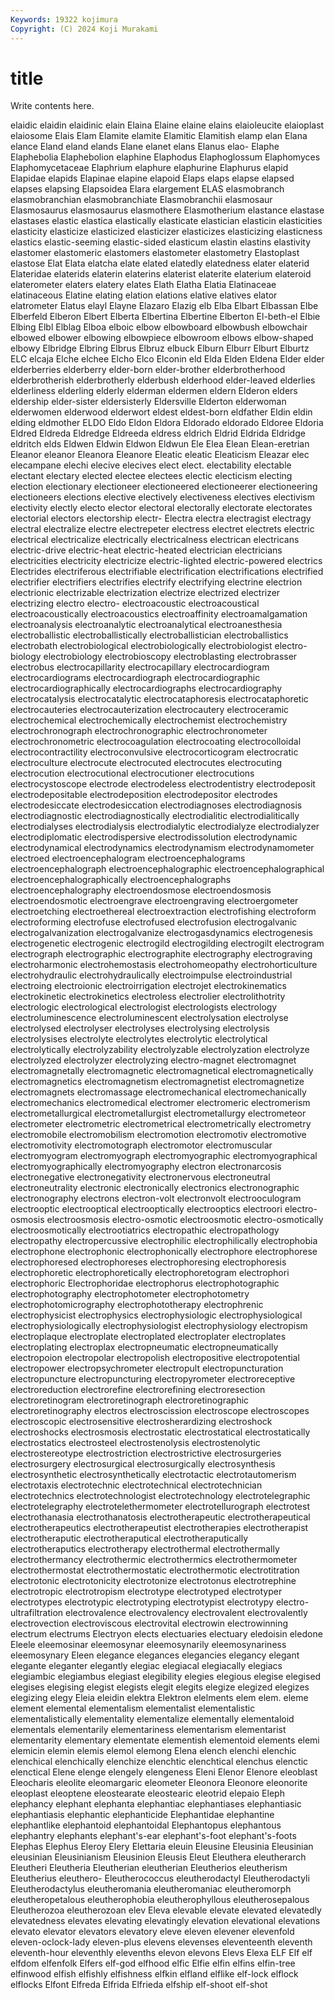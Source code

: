 ```yaml
---
Keywords: 19322 kojimura
Copyright: (C) 2024 Koji Murakami
---
```


# title

Write contents here.



elaidic elaidin elaidinic elain Elaina Elaine elaine
elains elaioleucite elaioplast elaiosome Elais Elam Elamite elamite Elamitic Elamitish
elamp elan Elana elance Eland eland elands Elane elanet elans
Elanus elao- Elaphe Elaphebolia Elaphebolion elaphine Elaphodus Elaphoglossum Elaphomyces Elaphomycetaceae
Elaphrium elaphure elaphurine Elaphurus elapid Elapidae elapids Elapinae elapine elapoid
Elaps elaps elapse elapsed elapses elapsing Elapsoidea Elara elargement ELAS
elasmobranch elasmobranchian elasmobranchiate Elasmobranchii elasmosaur Elasmosaurus elasmosaurus elasmothere Elasmotherium elastance
elastase elastases elastic elastica elastically elasticate elastician elasticin elasticities elasticity
elasticize elasticized elasticizer elasticizes elasticizing elasticness elastics elastic-seeming elastic-sided elasticum
elastin elastins elastivity elastomer elastomeric elastomers elastometer elastometry Elastoplast elastose
Elat Elata elatcha elate elated elatedly elatedness elater elaterid Elateridae
elaterids elaterin elaterins elaterist elaterite elaterium elateroid elaterometer elaters elatery
elates Elath Elatha Elatia Elatinaceae elatinaceous Elatine elating elation elations
elative elatives elator elatrometer Elatus elayl Elayne Elazaro Elazig elb
Elba Elbart Elbassan Elbe Elberfeld Elberon Elbert Elberta Elbertina Elbertine
Elberton El-beth-el Elbie Elbing Elbl Elblag Elboa elboic elbow elbowboard
elbowbush elbowchair elbowed elbower elbowing elbowpiece elbowroom elbows elbow-shaped elbowy
Elbridge Elbring Elbrus Elbruz elbuck Elburn Elburr Elburt Elburtz ELC
elcaja Elche elchee Elcho Elco Elconin eld Elda Elden Eldena
Elder elder elderberries elderberry elder-born elder-brother elderbrotherhood elderbrotherish elderbrotherly elderbush
elderhood elder-leaved elderlies elderliness elderling elderly elderman eldermen eldern Elderon
elders eldership elder-sister eldersisterly Eldersville Elderton elderwoman elderwomen elderwood elderwort
eldest eldest-born eldfather Eldin eldin elding eldmother ELDO Eldo Eldon
Eldora Eldorado eldorado Eldoree Eldoria Eldred Eldreda Eldredge Eldreeda eldress
eldrich Eldrid Eldrida Eldridge eldritch elds Eldwen Eldwin Eldwon Eldwun
Ele Elea Elean Elean-eretrian Eleanor eleanor Eleanora Eleanore Eleatic eleatic
Eleaticism Eleazar elec elecampane elechi elecive elecives elect elect. electability
electable electant electary elected electee electees electic electicism electing election
electionary electioneer electioneered electioneerer electioneering electioneers elections elective electively electiveness
electives electivism electivity electly electo elector electoral electorally electorate electorates
electorial electors electorship electr- Electra electra electragist electragy electral electralize
electre electrepeter electress electret electrets electric electrical electricalize electrically electricalness
electrican electricans electric-drive electric-heat electric-heated electrician electricians electricities electricity electricize
electric-lighted electric-powered electrics Electrides electriferous electrifiable electrification electrifications electrified electrifier
electrifiers electrifies electrify electrifying electrine electrion electrionic electrizable electrization electrize
electrized electrizer electrizing electro electro- electroacoustic electroacoustical electroacoustically electroacoustics electroaffinity
electroamalgamation electroanalysis electroanalytic electroanalytical electroanesthesia electroballistic electroballistically electroballistician electroballistics electrobath
electrobiological electrobiologically electrobiologist electro-biology electrobiology electrobioscopy electroblasting electrobrasser electrobus electrocapillarity
electrocapillary electrocardiogram electrocardiograms electrocardiograph electrocardiographic electrocardiographically electrocardiographs electrocardiography electrocatalysis electrocatalytic
electrocataphoresis electrocataphoretic electrocauteries electrocauterization electrocautery electroceramic electrochemical electrochemically electrochemist electrochemistry
electrochronograph electrochronographic electrochronometer electrochronometric electrocoagulation electrocoating electrocolloidal electrocontractility electroconvulsive electrocorticogram
electrocratic electroculture electrocute electrocuted electrocutes electrocuting electrocution electrocutional electrocutioner electrocutions
electrocystoscope electrode electrodeless electrodentistry electrodeposit electrodepositable electrodeposition electrodepositor electrodes electrodesiccate
electrodesiccation electrodiagnoses electrodiagnosis electrodiagnostic electrodiagnostically electrodialitic electrodialitically electrodialyses electrodialysis electrodialytic
electrodialyze electrodialyzer electrodiplomatic electrodispersive electrodissolution electrodynamic electrodynamical electrodynamics electrodynamism electrodynamometer
electroed electroencephalogram electroencephalograms electroencephalograph electroencephalographic electroencephalographical electroencephalographically electroencephalographs electroencephalography electroendosmose
electroendosmosis electroendosmotic electroengrave electroengraving electroergometer electroetching electroethereal electroextraction electrofishing electroform
electroforming electrofuse electrofused electrofusion electrogalvanic electrogalvanization electrogalvanize electrogasdynamics electrogenesis electrogenetic
electrogenic electrogild electrogilding electrogilt electrogram electrograph electrographic electrographite electrography electrograving
electroharmonic electrohemostasis electrohomeopathy electrohorticulture electrohydraulic electrohydraulically electroimpulse electroindustrial electroing electroionic
electroirrigation electrojet electrokinematics electrokinetic electrokinetics electroless electrolier electrolithotrity electrologic electrological
electrologist electrologists electrology electroluminescence electroluminescent electrolysation electrolyse electrolysed electrolyser electrolyses
electrolysing electrolysis electrolysises electrolyte electrolytes electrolytic electrolytical electrolytically electrolyzability electrolyzable
electrolyzation electrolyze electrolyzed electrolyzer electrolyzing electro-magnet electromagnet electromagnetally electromagnetic electromagnetical
electromagnetically electromagnetics electromagnetism electromagnetist electromagnetize electromagnets electromassage electromechanical electromechanically electromechanics
electromedical electromer electromeric electromerism electrometallurgical electrometallurgist electrometallurgy electrometeor electrometer electrometric
electrometrical electrometrically electrometry electromobile electromobilism electromotion electromotiv electromotive electromotivity electromotograph
electromotor electromuscular electromyogram electromyograph electromyographic electromyographical electromyographically electromyography electron electronarcosis
electronegative electronegativity electronervous electroneutral electroneutrality electronic electronically electronics electronographic electronography
electrons electron-volt electronvolt electrooculogram electrooptic electrooptical electrooptically electrooptics electroori electro-osmosis
electroosmosis electro-osmotic electroosmotic electro-osmotically electroosmotically electrootiatrics electropathic electropathology electropathy electropercussive
electrophilic electrophilically electrophobia electrophone electrophonic electrophonically electrophore electrophorese electrophoresed electrophoreses
electrophoresing electrophoresis electrophoretic electrophoretically electrophoretogram electrophori electrophoric Electrophoridae electrophorus electrophotographic
electrophotography electrophotometer electrophotometry electrophotomicrography electrophototherapy electrophrenic electrophysicist electrophysics electrophysiologic electrophysiological
electrophysiologically electrophysiologist electrophysiology electropism electroplaque electroplate electroplated electroplater electroplates electroplating
electroplax electropneumatic electropneumatically electropoion electropolar electropolish electropositive electropotential electropower electropsychrometer
electropult electropuncturation electropuncture electropuncturing electropyrometer electroreceptive electroreduction electrorefine electrorefining electroresection
electroretinogram electroretinograph electroretinographic electroretinography electros electroscission electroscope electroscopes electroscopic electrosensitive
electrosherardizing electroshock electroshocks electrosmosis electrostatic electrostatical electrostatically electrostatics electrosteel electrostenolysis
electrostenolytic electrostereotype electrostriction electrostrictive electrosurgeries electrosurgery electrosurgical electrosurgically electrosynthesis electrosynthetic
electrosynthetically electrotactic electrotautomerism electrotaxis electrotechnic electrotechnical electrotechnician electrotechnics electrotechnologist electrotechnology
electrotelegraphic electrotelegraphy electrotelethermometer electrotellurograph electrotest electrothanasia electrothanatosis electrotherapeutic electrotherapeutical electrotherapeutics
electrotherapeutist electrotherapies electrotherapist electrotheraputic electrotheraputical electrotheraputically electrotheraputics electrotherapy electrothermal electrothermally
electrothermancy electrothermic electrothermics electrothermometer electrothermostat electrothermostatic electrothermotic electrotitration electrotonic electrotonicity
electrotonize electrotonus electrotrephine electrotropic electrotropism electrotype electrotyped electrotyper electrotypes electrotypic
electrotyping electrotypist electrotypy electro-ultrafiltration electrovalence electrovalency electrovalent electrovalently electrovection electroviscous
electrovital electrowin electrowinning electrum electrums Electryon elects electuaries electuary eledoisin
eledone Eleele eleemosinar eleemosynar eleemosynarily eleemosynariness eleemosynary Eleen elegance elegances
elegancies elegancy elegant elegante eleganter elegantly elegiac elegiacal elegiacally elegiacs
elegiambic elegiambus elegiast elegibility elegies elegious elegise elegised elegises elegising
elegist elegists elegit elegits elegize elegized elegizes elegizing elegy Eleia
eleidin elektra Elektron elelments elem elem. eleme element elemental elementalism
elementalist elementalistic elementalistically elementality elementalize elementally elementaloid elementals elementarily elementariness
elementarism elementarist elementarity elementary elementate elementish elementoid elements elemi elemicin
elemin elemis elemol elemong Elena elench elenchi elenchic elenchical elenchically
elenchize elenchtic elenchtical elenchus elenctic elenctical Elene elenge elengely elengeness
Eleni Elenor Elenore eleoblast Eleocharis eleolite eleomargaric eleometer Eleonora Eleonore
eleonorite eleoplast eleoptene eleostearate eleostearic eleotrid elepaio Eleph elephancy elephant
elephanta elephantiac elephantiases elephantiasic elephantiasis elephantic elephanticide Elephantidae elephantine elephantlike
elephantoid elephantoidal Elephantopus elephantous elephantry elephants elephant's-ear elephant's-foot elephant's-foots Elephas
Elephus Eleroy Elery Elettaria eleuin Eleusine Eleusinia Eleusinian eleusinian Eleusinianism
Eleusinion Eleusis Eleut Eleuthera eleutherarch Eleutheri Eleutheria Eleutherian eleutherian Eleutherios
eleutherism Eleutherius eleuthero- Eleutherococcus eleutherodactyl Eleutherodactyli Eleutherodactylus eleutheromania eleutheromaniac eleutheromorph
eleutheropetalous eleutherophobia eleutherophyllous eleutherosepalous Eleutherozoa eleutherozoan elev Eleva elevable elevate
elevated elevatedly elevatedness elevates elevating elevatingly elevation elevational elevations elevato
elevator elevators elevatory eleve eleven elevener elevenfold eleven-oclock-lady eleven-plus elevens
elevenses eleventeenth eleventh eleventh-hour eleventhly elevenths elevon elevons Elevs Elexa
ELF Elf elf elfdom elfenfolk Elfers elf-god elfhood elfic Elfie
elfin elfins elfin-tree elfinwood elfish elfishly elfishness elfkin elfland elflike
elf-lock elflock elflocks Elfont Elfreda Elfrida Elfrieda elfship elf-shoot elf-shot
